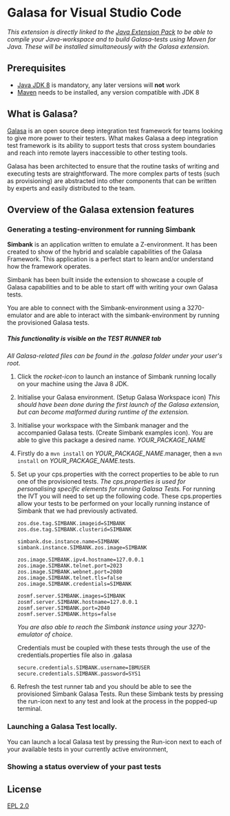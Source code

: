 # Galasa for Visual Studio Code

*This extension is directly linked to the [Java Extension Pack](https://code.visualstudio.com/docs/languages/java) to be able to compile your Java-workspace and to build Galasa-tests using Maven for Java. These will be installed simultaneously with the Galasa extension.*

## Prerequisites

-  [Java JDK 8](https://www.oracle.com/java/technologies/javase-jdk8-downloads.html) is mandatory, any later versions will **not** work
- [Maven](https://maven.apache.org/download.cgi) needs to be installed, any version compatible with JDK 8

## What is Galasa?

[Galasa](https://galasa.dev/) is an open source deep integration test framework for teams looking to give more power to their testers. What makes Galasa a deep integration test framework is its ability to support tests that cross system boundaries and reach into remote layers inaccessible to other testing tools. 

Galasa has been architected to ensure that the routine tasks of writing and executing tests are straightforward. The more complex parts of tests (such as provisioning) are abstracted into other components that can be written by experts and easily distributed to the team.

## Overview of the Galasa extension features

### Generating a testing-environment for running Simbank

**Simbank** is an application written to emulate a Z-environment. It has been created to show of the hybrid and scalable capabilities of the Galasa Framework. This application is a perfect start to learn and/or understand how the framework operates.



Simbank has been built inside the extension to showcase a couple of Galasa capabilities and to be able to start off with writing your own Galasa tests.

You are able to connect with the Simbank-environment using a 3270-emulator and are able to interact with the simbank-environment by running the provisioned Galasa tests.


##### This functionality is visible on the TEST RUNNER tab

*All Galasa-related files can be found in the .galasa folder under your user's root.*

1. Click the *rocket-icon* to launch an instance of Simbank running locally on your machine using the Java 8 JDK.

2. Initialise your Galasa environment. (Setup Galasa Workspace icon) *This should have been done during the first launch of the Galasa extension, but can become malformed during runtime of the extension.*

3. Initialise your workspace with the Simbank manager and the accompanied Galasa tests. (Create Simbank examples icon). You are able to give this package a desired name. *YOUR_PACKAGE_NAME*



4. Firstly do a `mvn install` on  *YOUR_PACKAGE_NAME*.manager, then a `mvn install` on *YOUR_PACKAGE_NAME*.tests.



5. Set up your cps.properties with the correct properties to be able to run one of the provisioned tests. *The cps.properties is used for personalising specific elements for running Galasa Tests.*  For running the IVT you will need to set up the following code. These cps.properties allow your tests to be performed on your locally running instance of Simbank that we had previously activated.

    


    ```cps.properties
    zos.dse.tag.SIMBANK.imageid=SIMBANK
    zos.dse.tag.SIMBANK.clusterid=SIMBANK

    simbank.dse.instance.name=SIMBANK
    simbank.instance.SIMBANK.zos.image=SIMBANK

    zos.image.SIMBANK.ipv4.hostname=127.0.0.1
    zos.image.SIMBANK.telnet.port=2023
    zos.image.SIMBANK.webnet.port=2080
    zos.image.SIMBANK.telnet.tls=false
    zos.image.SIMBANK.credentials=SIMBANK

    zosmf.server.SIMBANK.images=SIMBANK
    zosmf.server.SIMBANK.hostname=127.0.0.1
    zosmf.server.SIMBANK.port=2040
    zosmf.server.SIMBANK.https=false
    ```

    *You are also able to reach the Simbank instance using your 3270-emulator of choice.*
    

    Credentials must be coupled with these tests through the use of the credentials.properties file also in .galasa

    ```credentials.properties
    secure.credentials.SIMBANK.username=IBMUSER
    secure.credentials.SIMBANK.password=SYS1
    ```


6. Refresh the test runner tab and you should be able to see the provisioned Simbank Galasa Tests.
Run these Simbank tests by pressing the run-icon next to any test and look at the process in the popped-up terminal.


### Launching a Galasa Test locally.

You can launch a local Galasa test by pressing the Run-icon next to each of your available tests in your currently active environment,

### Showing a status overview of your past tests



## License

[EPL 2.0](LICENSE)
